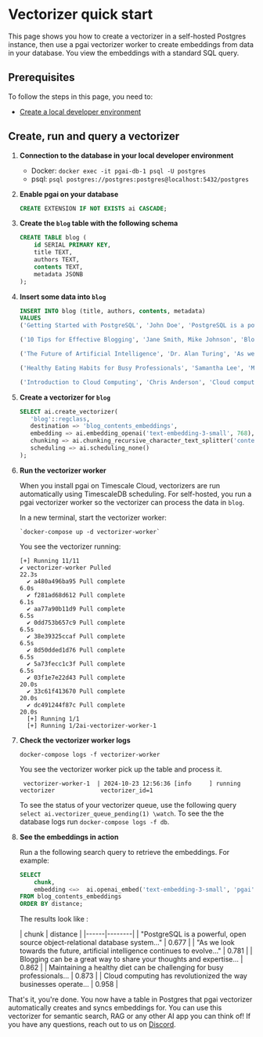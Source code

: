 # Vectorizer quick start

This page shows you how to create a vectorizer in a self-hosted Postgres instance, then use 
a pgai vectorizer worker to create embeddings from data in your database. You view the 
embeddings with a standard SQL query. 

## Prerequisites

To follow the steps in this page, you need to:
- [Create a local developer environment](/docs/vectorizer-worker.md#install-the-timescaledb-ha-docker-image)

## Create, run and query a vectorizer

1. **Connection to the database in your local developer environment**

   - Docker: `docker exec -it pgai-db-1 psql -U postgres`
   - psql:  `psql postgres://postgres:postgres@localhost:5432/postgres`

1. **Enable pgai on your database**

    ```sql
    CREATE EXTENSION IF NOT EXISTS ai CASCADE;
    ```

1. **Create the `blog` table with the following schema**
    ```sql
    CREATE TABLE blog (
        id SERIAL PRIMARY KEY,
        title TEXT,
        authors TEXT,
        contents TEXT,
        metadata JSONB
    );
    ```

1. **Insert some data into `blog`**
    ```sql
    INSERT INTO blog (title, authors, contents, metadata)
    VALUES
    ('Getting Started with PostgreSQL', 'John Doe', 'PostgreSQL is a powerful, open source object-relational database system...', '{"tags": ["database", "postgresql", "beginner"], "read_time": 5, "published_date": "2024-03-15"}'),

    ('10 Tips for Effective Blogging', 'Jane Smith, Mike Johnson', 'Blogging can be a great way to share your thoughts and expertise...', '{"tags": ["blogging", "writing", "tips"], "read_time": 8, "published_date": "2024-03-20"}'),

    ('The Future of Artificial Intelligence', 'Dr. Alan Turing', 'As we look towards the future, artificial intelligence continues to evolve...', '{"tags": ["AI", "technology", "future"], "read_time": 12, "published_date": "2024-04-01"}'),

    ('Healthy Eating Habits for Busy Professionals', 'Samantha Lee', 'Maintaining a healthy diet can be challenging for busy professionals...', '{"tags": ["health", "nutrition", "lifestyle"], "read_time": 6, "published_date": "2024-04-05"}'),

    ('Introduction to Cloud Computing', 'Chris Anderson', 'Cloud computing has revolutionized the way businesses operate...', '{"tags": ["cloud", "technology", "business"], "read_time": 10, "published_date": "2024-04-10"}'); 
    ```

4. **Create a vectorizer for `blog`**

    ```sql
    SELECT ai.create_vectorizer(
       'blog'::regclass,
       destination => 'blog_contents_embeddings',
       embedding => ai.embedding_openai('text-embedding-3-small', 768),
       chunking => ai.chunking_recursive_character_text_splitter('contents'),
       scheduling => ai.scheduling_none()
    );
    ```

5. **Run the vectorizer worker**

   When you install pgai on Timescale Cloud, vectorizers are run automatically using TimescaleDB scheduling. 
   For self-hosted, you run a pgai vectorizer worker so the vectorizer can process the data in `blog`. 
   
   In a new terminal, start the vectorizer worker:
   ```shell
   `docker-compose up -d vectorizer-worker`
   ```
   You see the vectorizer running:
   ```shell
   [+] Running 11/11
   ✔ vectorizer-worker Pulled                                                                                                                                           22.3s 
     ✔ a480a496ba95 Pull complete                                                                                                                                        6.0s 
     ✔ f281ad68d612 Pull complete                                                                                                                                        6.1s 
     ✔ aa77a90b11d9 Pull complete                                                                                                                                        6.5s 
     ✔ 0dd753b657c9 Pull complete                                                                                                                                        6.5s 
     ✔ 38e39325ccaf Pull complete                                                                                                                                        6.5s 
     ✔ 8d50dded1d76 Pull complete                                                                                                                                        6.5s 
     ✔ 5a73fecc1c3f Pull complete                                                                                                                                        6.5s 
     ✔ 03f1e7e22d43 Pull complete                                                                                                                                       20.0s 
     ✔ 33c61f413670 Pull complete                                                                                                                                       20.0s 
     ✔ dc491244f87c Pull complete                                                                                                                                       20.0s 
     [+] Running 1/1
     [+] Running 1/2ai-vectorizer-worker-1  
    ```

1. **Check the vectorizer worker logs** 
   ```shell
   docker-compose logs -f vectorizer-worker
   ```

   You see the vectorizer worker pick up the table and process it.
   ```shell
    vectorizer-worker-1  | 2024-10-23 12:56:36 [info     ] running vectorizer             vectorizer_id=1
    ```
   
    To see the status of your vectorizer queue, use the following query 
    `select ai.vectorizer_queue_pending(1) \watch`. To see the the database logs run 
    `docker-compose logs -f db`. 

1. **See the embeddings in action**

   Run a the following search query to retrieve the embeddings. For example:

    ```sql
    SELECT
        chunk,
        embedding <=>  ai.openai_embed('text-embedding-3-small', 'pgai', _dimensions=>768) as distance
    FROM blog_contents_embeddings
    ORDER BY distance;
    ```

   The results look like :

   | chunk | distance |
       |------|--------|
   | "PostgreSQL is a powerful, open source object-relational database system..." | 0.677 |
   | "As we look towards the future, artificial intelligence continues to evolve..." | 0.781 |
   | Blogging can be a great way to share your thoughts and expertise... | 0.862 |
   | Maintaining a healthy diet can be challenging for busy professionals... | 0.873 |
   | Cloud computing has revolutionized the way businesses operate... | 0.958 |


That's it, you're done. You now have a table in Postgres that pgai vectorizer automatically creates 
and syncs embeddings for. You can use this vectorizer for semantic search, RAG or any other AI 
app you can think of! If you have any questions, reach out to us on [Discord](https://discord.gg/KRdHVXAmkp).

